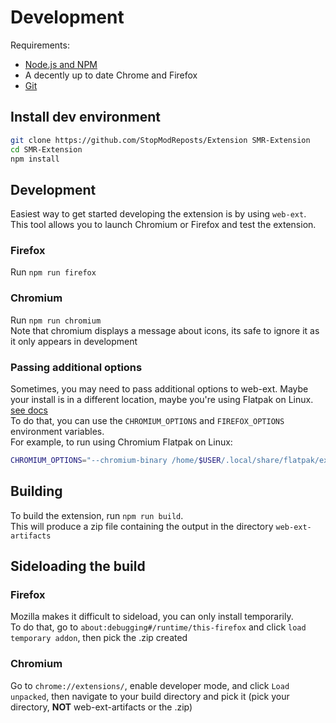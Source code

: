 # Development

Requirements:

- [Node.js and NPM](https://nodejs.org/)
- A decently up to date Chrome and Firefox
- [Git](https://git-scm.com/)

## Install dev environment

```bash
git clone https://github.com/StopModReposts/Extension SMR-Extension
cd SMR-Extension
npm install
```

## Development

Easiest way to get started developing the extension is by using `web-ext`.  
This tool allows you to launch Chromium or Firefox and test the extension.

### Firefox

Run `npm run firefox`

### Chromium

Run `npm run chromium`  
Note that chromium displays a message about icons, its safe to ignore it as it only appears in development

### Passing additional options

Sometimes, you may need to pass additional options to web-ext. Maybe your install is in a different location, maybe you're using Flatpak on Linux. [see docs](https://extensionworkshop.com/documentation/develop/web-ext-command-reference/#web-ext-run)  
To do that, you can use the `CHROMIUM_OPTIONS` and `FIREFOX_OPTIONS` environment variables.  
For example, to run using Chromium Flatpak on Linux:

```bash
CHROMIUM_OPTIONS="--chromium-binary /home/$USER/.local/share/flatpak/exports/bin/org.chromium.Chromium" npm run chromium
```

## Building

To build the extension, run `npm run build`.  
This will produce a zip file containing the output in the directory `web-ext-artifacts`

## Sideloading the build

### Firefox

Mozilla makes it difficult to sideload, you can only install temporarily.  
To do that, go to `about:debugging#/runtime/this-firefox` and click `load temporary addon`, then pick the .zip created

### Chromium

Go to `chrome://extensions/`, enable developer mode, and click `Load unpacked`, then navigate to your build directory and pick it (pick your directory, **NOT** web-ext-artifacts or the .zip)
